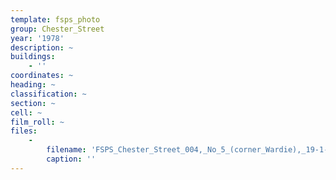```yaml
---
template: fsps_photo
group: Chester_Street
year: '1978'
description: ~
buildings:
    - ''
coordinates: ~
heading: ~
classification: ~
section: ~
cell: ~
film_roll: ~
files:
    -
        filename: 'FSPS_Chester_Street_004,_No_5_(corner_Wardie),_19-1-B,_1978.png'
        caption: ''
---
```

